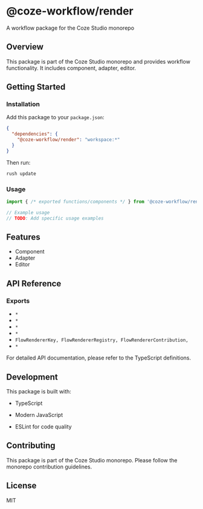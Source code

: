 # @coze-workflow/render

A workflow package for the Coze Studio monorepo

## Overview

This package is part of the Coze Studio monorepo and provides workflow functionality. It includes component, adapter, editor.

## Getting Started

### Installation

Add this package to your `package.json`:

```json
{
  "dependencies": {
    "@coze-workflow/render": "workspace:*"
  }
}
```

Then run:

```bash
rush update
```

### Usage

```typescript
import { /* exported functions/components */ } from '@coze-workflow/render';

// Example usage
// TODO: Add specific usage examples
```

## Features

- Component
- Adapter
- Editor

## API Reference

### Exports

- `*`
- `*`
- `*`
- `*`
- `FlowRendererKey,
  FlowRendererRegistry,
  FlowRendererContribution,`
- `*`


For detailed API documentation, please refer to the TypeScript definitions.

## Development

This package is built with:

- TypeScript
- Modern JavaScript

- ESLint for code quality

## Contributing

This package is part of the Coze Studio monorepo. Please follow the monorepo contribution guidelines.

## License

MIT
